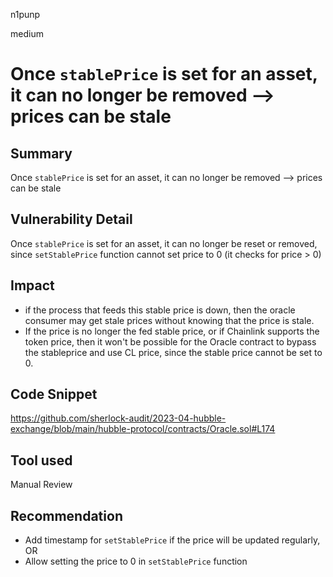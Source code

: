 n1punp

medium

# Once `stablePrice` is set for an asset, it can no longer be removed --> prices can be stale

## Summary
Once `stablePrice` is set for an asset, it can no longer be removed --> prices can be stale

## Vulnerability Detail
Once `stablePrice` is set for an asset, it can no longer be reset or removed, since `setStablePrice` function cannot set price to 0 (it checks for price > 0) 

## Impact
-  if the process that feeds this stable price is down, then the oracle consumer may get stale prices without knowing that the price is stale.
- If the price is no longer the fed stable price, or if Chainlink supports the token price, then it won't be possible for the​​ Oracle contract to bypass the stableprice and use CL price, since the stable price cannot be set to 0.

## Code Snippet
https://github.com/sherlock-audit/2023-04-hubble-exchange/blob/main/hubble-protocol/contracts/Oracle.sol#L174

## Tool used

Manual Review

## Recommendation
- Add timestamp for `setStablePrice` if the price will be updated regularly, OR
- Allow setting the price to 0 in `setStablePrice` function